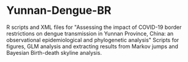 # Yunnan-Dengue-BR
R scripts and XML files for "Assessing the impact of COVID-19 border restrictions on dengue transmission in Yunnan Province, China: an observational epidemiological and phylogenetic analysis"
Scripts for figures, GLM analysis and extracting results from Markov jumps and Bayesian Birth-death skyline analysis.
